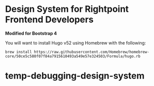 
# Design System for Rightpoint Frontend Developers

**Modified for Bootstrap 4**

You will want to install Hugo v52 using Homebrew with the following:

`brew install https://raw.githubusercontent.com/Homebrew/homebrew-core/50ce5c580f07f84a7915610493a549e57e324503/Formula/hugo.rb`









# temp-debugging-design-system
